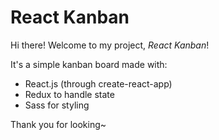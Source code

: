 # React Kanban

Hi there! Welcome to my project, *React Kanban*!

It's a simple kanban board made with:
- React.js (through create-react-app)
- Redux to handle state
- Sass for styling

Thank you for looking~
